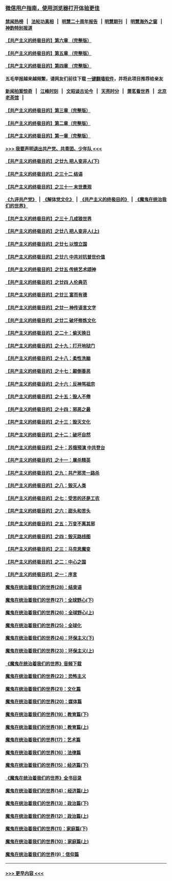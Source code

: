 ### [微信用户指南，使用浏览器打开体验更佳](https://github.com/gfw-breaker/banned-news1/blob/master/indexes/wechat-guide.md?t=0)
#### [禁闻热榜](热点新闻.md?t=0)  &nbsp;&nbsp;|&nbsp;&nbsp; [法轮功真相](https://github.com/gfw-breaker/truth/blob/master/README.md?t=0) &nbsp;&nbsp;|&nbsp;&nbsp; [明慧二十周年报告](https://github.com/gfw-breaker/mh-reports/blob/master/README.md?t=0) &nbsp;&nbsp;|&nbsp;&nbsp;[明慧期刊](https://github.com/gfw-breaker/mh-qikan) &nbsp;&nbsp;|&nbsp;&nbsp; [明慧海外之窗](https://github.com/gfw-breaker/mh-news/blob/master/README.md?t=0) &nbsp;&nbsp;|&nbsp;&nbsp; [神韵特别报道](https://github.com/gfw-breaker/mh-news/blob/master/shenyun.md?t=0)
#### [【共产主义的终极目的】第六章 （完整版）](../pages/nsc422/n11428913.md?t=02140722) 
#### [【共产主义的终极目的】第五章 （完整版）](../pages/nsc422/n11428912.md?t=02140722) 
#### [【共产主义的终极目的】第四章 （完整版）](../pages/nsc422/n11428907.md?t=02140722) 
#### 五毛举报越来越频繁，请网友们前往下载 [一键翻墙软件](https://github.com/gfw-breaker/ssr-accounts)，并将此项目推荐给亲友
#### [新闻拍案惊奇](https://github.com/gfw-breaker/banned-news1/blob/master/pages/link4.md) &nbsp;&nbsp;|&nbsp;&nbsp; [江峰时刻](https://github.com/gfw-breaker/banned-news1/blob/master/pages/link4.md) &nbsp;&nbsp;|&nbsp;&nbsp; [文昭谈古论今](https://github.com/gfw-breaker/banned-news1/blob/master/pages/link4.md) &nbsp;&nbsp;|&nbsp;&nbsp; [天亮时分](https://github.com/gfw-breaker/banned-news1/blob/master/pages/link4.md) &nbsp;&nbsp;|&nbsp;&nbsp; [萧茗看世界](https://github.com/gfw-breaker/banned-news1/blob/master/pages/link4.md) &nbsp;&nbsp;|&nbsp;&nbsp; [北京老茶馆](https://github.com/gfw-breaker/banned-news1/blob/master/pages/link4.md) &nbsp;&nbsp;|&nbsp;&nbsp; 
#### [【共产主义的终极目的】第三章（完整版）](../pages/nsc422/n11428848.md?t=02140722) 
#### [【共产主义的终极目的】第二章（完整版）](../pages/nsc422/n11428831.md?t=02140722) 
#### [【共产主义的终极目的】第一章（完整版）](../pages/nsc422/n11417651.md?t=02140722) 
#### [>>> 我要声明退出共产党、共青团、少年队 <<<](https://github.com/begood0513/goodnews/blob/master/quit/letter.md) 
#### [【共产主义的终极目的】之廿九 把人变非人(下)](../pages/nsc422/n11344140.md?t=02140722) 
#### [【共产主义的终极目的】之三十二 结语](../pages/nsc422/n11360535.md?t=02140722) 
#### [【共产主义的终极目的】之三十一 末世景观](../pages/nsc422/n11351129.md?t=02140722) 
#### [《九评共产党》](https://github.com/begood0513/9ping.md/blob/master/README.md) &nbsp;|&nbsp; [《解体党文化》](../../../../jtdwh.md/blob/master/README.md)  &nbsp;|&nbsp; [《共产主义的终极目的》](../../../../gczydzjmd.md/blob/master/README.md) &nbsp;|&nbsp; [《魔鬼在统治我们的世界》](../../../../mgztzwmdsj.md/blob/master/README.md) 
#### [【共产主义的终极目的】之三十 几成狼世界](../pages/nsc422/n11348280.md?t=02140722) 
#### [【共产主义的终极目的】之廿八 把人变非人(上)](../pages/nsc422/n11340492.md?t=02140722) 
#### [【共产主义的终极目的】之廿七 以恨立国](../pages/nsc422/n11336944.md?t=02140722) 
#### [【共产主义的终极目的】之廿六 中共对抗普世价值](../pages/nsc422/n11324785.md?t=02140722) 
#### [【共产主义的终极目的】之廿五 传统艺术颂神](../pages/nsc422/n11296396.md?t=02140722) 
#### [【共产主义的终极目的】之廿四 人伦典范](../pages/nsc422/n11296397.md?t=02140722) 
#### [【共产主义的终极目的】之廿三 富而有德](../pages/nsc422/n11283598.md?t=02140722) 
#### [【共产主义的终极目的】之廿一 神传语言文字](../pages/nsc422/n11263265.md?t=02140722) 
#### [【共产主义的终极目的】之廿二 破坏修炼文化](../pages/nsc422/n11245728.md?t=02140722) 
#### [【共产主义的终极目的】之二十：偷天换日](../pages/nsc422/n11238846.md?t=02140722) 
#### [【共产主义的终极目的】之十九：打开地狱门](../pages/nsc422/n11206376.md?t=02140722) 
#### [【共产主义的终极目的】之十八：柔性洗脑](../pages/nsc422/n11199994.md?t=02140722) 
#### [【共产主义的终极目的】之十七：颠倒善恶](../pages/nsc422/n11179782.md?t=02140722) 
#### [【共产主义的终极目的】之十六：反神骂祖宗](../pages/nsc422/n11166798.md?t=02140722) 
#### [【共产主义的终极目的】之十五：毁人不倦](../pages/nsc422/n11166792.md?t=02140722) 
#### [【共产主义的终极目的】之十四：邪恶之最](../pages/nsc422/n11150249.md?t=02140722) 
#### [【共产主义的终极目的】之十三：毁灭文化](../pages/nsc422/n11135227.md?t=02140722) 
#### [【共产主义的终极目的】之十二：破坏自然](../pages/nsc422/n11135214.md?t=02140722) 
#### [【共产主义的终极目的】之十：苏俄预演 中共登台](../pages/nsc422/n11118424.md?t=02140722) 
#### [【共产主义的终极目的】之十一：屠杀精英](../pages/nsc422/n11118442.md?t=02140722) 
#### [【共产主义的终极目的】之九：共产邪灵一路杀](../pages/nsc422/n11114139.md?t=02140722) 
#### [【共产主义的终极目的】之八：毁灭人类](../pages/nsc422/n11108503.md?t=02140722) 
#### [【共产主义的终极目的】之七：受苦的还是工农](../pages/nsc422/n11101809.md?t=02140722) 
#### [【共产主义的终极目的】之六：甜头和苦头](../pages/nsc422/n11096971.md?t=02140722) 
#### [【共产主义的终极目的】之五：万变不离其邪](../pages/nsc422/n11091285.md?t=02140722) 
#### [【共产主义的终极目的】之四：毁灭路线图](../pages/nsc422/n11086284.md?t=02140722) 
#### [【共产主义的终极目的】之三：马克思魔变](../pages/nsc422/n11061941.md?t=02140722) 
#### [【共产主义的终极目的】之二：中心之国](../pages/nsc422/n11047728.md?t=02140722) 
#### [【共产主义的终极目的】之一：序言](../pages/nsc422/n11086077.md?t=02140722) 
#### [魔鬼在统治着我们的世界(28)：结束语](../pages/nsc422/n10936246.md?t=02140722) 
#### [魔鬼在统治着我们的世界(27)：全球野心(下)](../pages/nsc422/n10928319.md?t=02140722) 
#### [魔鬼在统治着我们的世界(26)：全球野心(上)](../pages/nsc422/n10900318.md?t=02140722) 
#### [魔鬼在统治着我们的世界(25)：全球化](../pages/nsc422/n10788205.md?t=02140722) 
#### [魔鬼在统治着我们的世界(24)：环保主义(下)](../pages/nsc422/n10695307.md?t=02140722) 
#### [魔鬼在统治着我们的世界(23)：环保主义(上)](../pages/nsc422/n10688613.md?t=02140722) 
#### [《魔鬼在统治着我们的世界》音频下载](../pages/nsc422/n10635553.md?t=02140722) 
#### [魔鬼在统治着我们的世界(22)：恐怖主义](../pages/nsc422/n10614727.md?t=02140722) 
#### [魔鬼在统治着我们的世界(21)：文化篇](../pages/nsc422/n10597706.md?t=02140722) 
#### [魔鬼在统治着我们的世界(20)：媒体篇](../pages/nsc422/n10586579.md?t=02140722) 
#### [魔鬼在统治着我们的世界(19)：教育篇(下)](../pages/nsc422/n10564808.md?t=02140722) 
#### [魔鬼在统治着我们的世界(18)：教育篇(上)](../pages/nsc422/n10526970.md?t=02140722) 
#### [魔鬼在统治着我们的世界(17)：艺术篇](../pages/nsc422/n10499093.md?t=02140722) 
#### [魔鬼在统治着我们的世界(16)：法律篇](../pages/nsc422/n10485969.md?t=02140722) 
#### [魔鬼在统治着我们的世界(15)：经济篇(下)](../pages/nsc422/n10469975.md?t=02140722) 
#### [《魔鬼在统治着我们的世界》全书目录](../pages/nsc422/n10464261.md?t=02140722) 
#### [魔鬼在统治着我们的世界(14)：经济篇(上)](../pages/nsc422/n10457370.md?t=02140722) 
#### [魔鬼在统治着我们的世界(13)：政治篇(下)](../pages/nsc422/n10448270.md?t=02140722) 
#### [魔鬼在统治着我们的世界(12)：政治篇(上)](../pages/nsc422/n10444576.md?t=02140722) 
#### [魔鬼在统治着我们的世界(11)：家庭篇(下)](../pages/nsc422/n10440961.md?t=02140722) 
#### [魔鬼在统治着我们的世界(10)：家庭篇(上)](../pages/nsc422/n10435448.md?t=02140722) 
#### [魔鬼在统治着我们的世界(9)：信仰篇](../pages/nsc422/n10432159.md?t=02140722) 

----
#### [ >>> 更早内容 <<< ](../indexes/nsc422-earlier.md)
